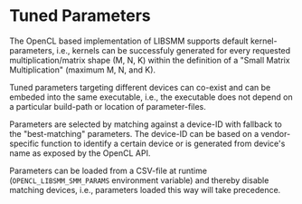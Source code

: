 # Tuned Parameters

The OpenCL based implementation of LIBSMM supports default kernel-parameters, i.e., kernels can be successfuly generated for every requested multiplication/matrix shape (M, N, K) within the definition of a "Small Matrix Multiplication" (maximum M, N, and K).

Tuned parameters targeting different devices can co-exist and can be embeded into the same executable, i.e., the executable does not depend on a particular build-path or location of parameter-files.

Parameters are selected by matching against a device-ID with fallback to the "best-matching" parameters. The device-ID can be based on a vendor-specific function to identify a certain device or is generated from device's name as exposed by the OpenCL API.

Parameters can be loaded from a CSV-file at runtime (`OPENCL_LIBSMM_SMM_PARAMS` environment variable) and thereby disable matching devices, i.e., parameters loaded this way will take precedence.
